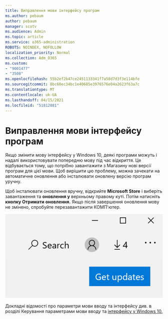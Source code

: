 ```yaml
---
title: Виправлення мови інтерфейсу програм
ms.author: pebaum
author: pebaum
manager: scotv
ms.audience: Admin
ms.topic: article
ms.service: o365-administration
ROBOTS: NOINDEX, NOFOLLOW
localization_priority: Normal
ms.collection: Adm_O365
ms.custom:
- "9001477"
- "3508"
ms.openlocfilehash: 55b2ef2b47ce2451133341f7a58d7d3f3e114bfe
ms.sourcegitcommit: 8bc60ec34bc1e40685e3976576e04a2623f63a7c
ms.translationtype: MT
ms.contentlocale: uk-UA
ms.lasthandoff: 04/15/2021
ms.locfileid: "51812881"
---
```

# <a name="fix-the-display-language-of-apps"></a>Виправлення мови інтерфейсу програм

Якщо змінити мову інтерфейсу у Windows 10, деякі програми можуть і надалі використовувати попередню мову під час відкриття. Це відбувається тому, що потрібно завантажити з Магазину нові версії програм для цієї мови. Щоб вирішити цю проблему, можна зачекати на автоматичне оновлення або інсталювати оновлену версію програм уручну.

Щоб інсталювати оновлення вручну, відкрийте **Microsoft Store** і виберіть завантаження та **оновлення у** верхньому правому куті. Потім натисніть **кнопку Отримати оновлення.** Якщо після завершення оновлення мову не змінено, спробуйте перезавантажити КОМП'ютер.

!["Отримати оновлення".](media/get-updates.png)

Докладні відомості про параметри мови вводу та інтерфейсу див. в розділі Керування параметрами мови вводу та [інтерфейсу у Windows 10.](https://support.microsoft.com/help/4027670/windows-10-add-and-switch-input-and-display-language-preferences)
